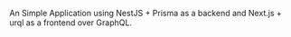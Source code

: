 An Simple Application using NestJS + Prisma as a backend and Next.js + urql as a frontend over GraphQL.

